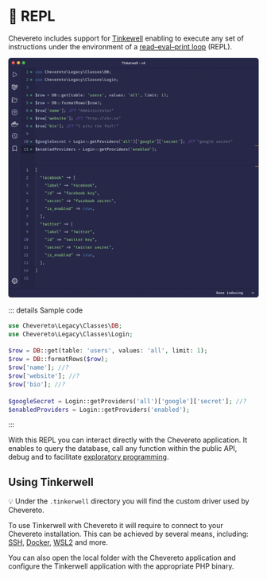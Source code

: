 # 💫 REPL

Chevereto includes support for [Tinkewell](https://tinkerwell.app/) enabling to execute any set of instructions under the environment of a [read–eval–print loop](https://en.wikipedia.org/wiki/Read%E2%80%93eval%E2%80%93print_loop) (REPL).

![Tinkerwell Chevereto](../../src/third-party/tinkerwell/tinkerwell-chevereto.png)

::: details Sample code
```php
use Chevereto\Legacy\Classes\DB;
use Chevereto\Legacy\Classes\Login;

$row = DB::get(table: 'users', values: 'all', limit: 1);
$row = DB::formatRows($row);
$row['name']; //?
$row['website']; //?
$row['bio']; //?

$googleSecret = Login::getProviders('all')['google']['secret']; //?
$enabledProviders = Login::getProviders('enabled');
```
:::

With this REPL you can interact directly with the Chevereto application. It enables to query the database, call any function within the public API, debug and to facilitate [exploratory programming](https://en.wikipedia.org/wiki/Exploratory_programming).

## Using Tinkerwell

💡 Under the `.tinkerwell` directory you will find the custom driver used by Chevereto.

To use Tinkerwell with Chevereto it will require to connect to your Chevereto installation. This can be achieved by several means, including: [SSH](https://tinkerwell.app/docs/3/setup-guides/ssh), [Docker](https://tinkerwell.app/docs/3/setup-guides/docker), [WSL2](https://tinkerwell.app/docs/3/setup-guides/wsl) and more.

You can also open the local folder with the Chevereto application and configure the Tinkerwell application with the appropriate PHP binary.
